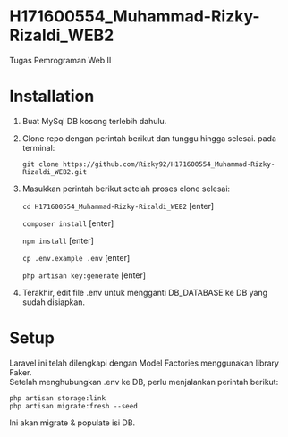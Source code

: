# H171600554_Muhammad-Rizky-Rizaldi_WEB2
Tugas Pemrograman Web II

# Installation
1. Buat MySql DB kosong terlebih dahulu.
2. Clone repo dengan perintah berikut dan tunggu hingga selesai.
   pada terminal:

    ```git clone https://github.com/Rizky92/H171600554_Muhammad-Rizky-Rizaldi_WEB2.git```

3. Masukkan perintah berikut setelah proses clone selesai:

    ```cd H171600554_Muhammad-Rizky-Rizaldi_WEB2``` [enter]

    ```composer install``` [enter]

    ```npm install``` [enter]

    ```cp .env.example .env``` [enter]

    ```php artisan key:generate``` [enter]

4. Terakhir, edit file .env untuk mengganti DB_DATABASE ke DB yang sudah disiapkan.

# Setup
Laravel ini telah dilengkapi dengan Model Factories menggunakan library Faker.  
Setelah menghubungkan .env ke DB, perlu menjalankan perintah berikut:  
  
    php artisan storage:link
    php artisan migrate:fresh --seed
	
Ini akan migrate & populate isi DB.  